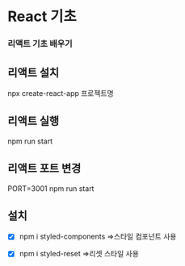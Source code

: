 # React 기초

### 리액트 기초 배우기

## 리액트 설치

npx create-react-app 프로젝트명

## 리액트 실행

npm run start

## 리액트 포트 변경

PORT=3001 npm run start

## 설치

- [x] npm i styled-components
      =>스타일 컴포넌트 사용

- [x] npm i styled-reset
      =>리셋 스타일 사용

